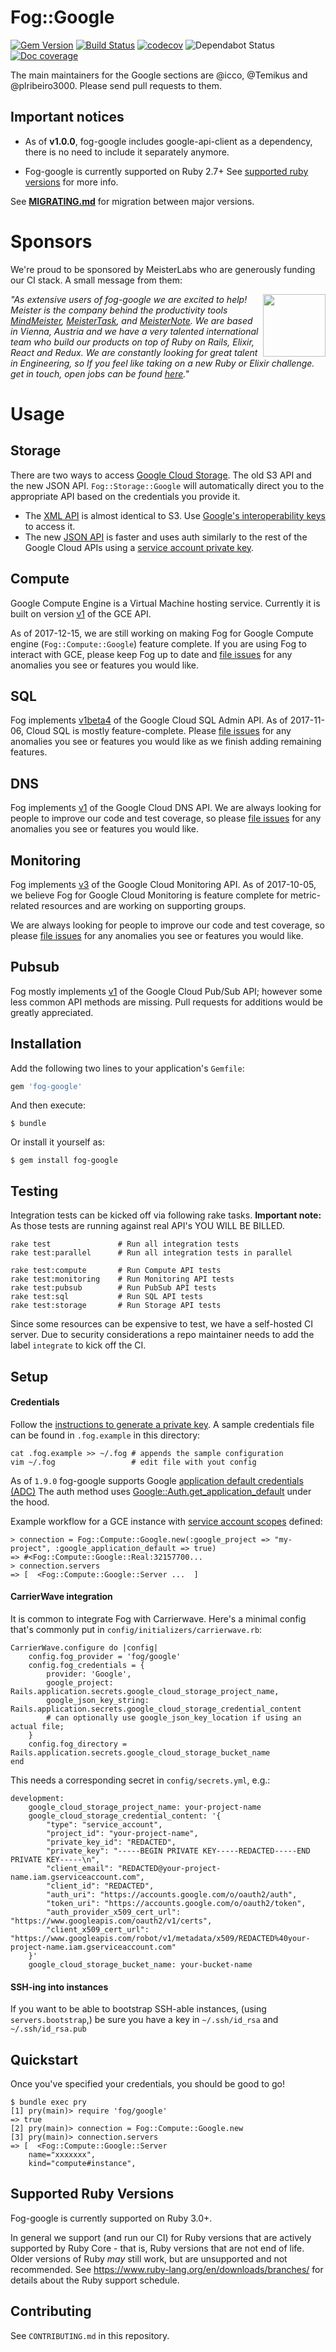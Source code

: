 # Fog::Google

[![Gem Version](https://badge.fury.io/rb/fog-google.svg)](http://badge.fury.io/rb/fog-google) [![Build Status](https://github.com/fog/fog-google/actions/workflows/ruby.yml/badge.svg)](https://github.com/fog/fog-google/actions/workflows/ruby.yml) [![codecov](https://codecov.io/gh/fog/fog-google/branch/master/graph/badge.svg)](https://codecov.io/gh/fog/fog-google) ![Dependabot Status](https://flat.badgen.net/github/dependabot/fog/fog-google) [![Doc coverage](https://inch-ci.org/github/fog/fog-google.svg?branch=master)](https://inch-ci.org/github/fog/fog-google)

The main maintainers for the Google sections are @icco, @Temikus and @plribeiro3000. Please send pull requests to them.

## Important notices

- As of **v1.0.0**, fog-google includes google-api-client as a dependency, there is no need to include it separately anymore.

- Fog-google is currently supported on Ruby 2.7+ See [supported ruby versions](#supported-ruby-versions) for more info.

See **[MIGRATING.md](MIGRATING.md)** for migration between major versions.

# Sponsors

We're proud to be sponsored by MeisterLabs who are generously funding our CI stack. A small message from them:

<img align="right" width=100 height=100 src="https://user-images.githubusercontent.com/2083229/125146917-d965a680-e16b-11eb-8ad2-611b39056ca2.png">

*"As extensive users of fog-google we are excited to help! Meister is the company behind the productivity tools [MindMeister](https://www.mindmeister.com/), [MeisterTask](https://www.meistertask.com), and [MeisterNote](https://www.meisternote.com/). We are based in Vienna, Austria and we have a very talented international team who build our products on top of Ruby on Rails, Elixir, React and Redux. We are constantly looking for great talent in Engineering, so If you feel like taking on a new Ruby or Elixir challenge. get in touch, open jobs can be found [here](https://www.meisterlabs.com/jobs/)."*

# Usage

## Storage

There are two ways to access [Google Cloud Storage](https://cloud.google.com/storage/). The old S3 API and the new JSON API. `Fog::Storage::Google` will automatically direct you to the appropriate API based on the credentials you provide it.

 * The [XML API](https://cloud.google.com/storage/docs/xml-api-overview/) is almost identical to S3. Use [Google's interoperability keys](https://cloud.google.com/storage/docs/migrating#keys) to access it.
 * The new [JSON API](https://cloud.google.com/storage/docs/json_api/) is faster and uses auth similarly to the rest of the Google Cloud APIs using a [service account private key](https://developers.google.com/identity/protocols/OAuth2ServiceAccount).

## Compute

Google Compute Engine is a Virtual Machine hosting service. Currently it is built on version [v1](https://cloud.google.com/compute/docs/reference/v1/) of the GCE API.

As of 2017-12-15, we are still working on making Fog for Google Compute engine (`Fog::Compute::Google`) feature complete. If you are using Fog to interact with GCE, please keep Fog up to date and [file issues](https://github.com/fog/fog-google/issues) for any anomalies you see or features you would like.

## SQL

Fog implements [v1beta4](https://cloud.google.com/sql/docs/mysql/admin-api/v1beta4/) of the Google Cloud SQL Admin API. As of 2017-11-06, Cloud SQL is mostly feature-complete. Please [file issues](https://github.com/fog/fog-google/issues) for any anomalies you see or features you would like as we finish
adding remaining features.

## DNS

Fog implements [v1](https://cloud.google.com/dns/api/v1/) of the Google Cloud DNS API. We are always looking for people to improve our code and test coverage, so please [file issues](https://github.com/fog/fog-google/issues) for any anomalies you see or features you would like.

## Monitoring

Fog implements [v3](https://cloud.google.com/monitoring/api/v3/) of the Google Cloud Monitoring API. As of 2017-10-05, we believe Fog for Google Cloud Monitoring is feature complete for metric-related resources and are working on supporting groups.

We are always looking for people to improve our code and test coverage, so please [file issues](https://github.com/fog/fog-google/issues) for any anomalies you see or features you would like.

## Pubsub

Fog mostly implements [v1](https://cloud.google.com/pubsub/docs/reference/rest/) of the Google Cloud Pub/Sub API; however some less common API methods are missing. Pull requests for additions would be greatly appreciated.

## Installation

Add the following two lines to your application's `Gemfile`:

```ruby
gem 'fog-google'
```

And then execute:

```shell
$ bundle
```

Or install it yourself as:

```shell
$ gem install fog-google
```

## Testing

Integration tests can be kicked off via following rake tasks.
**Important note:** As those tests are running against real API's YOU WILL BE BILLED.

```
rake test               # Run all integration tests
rake test:parallel      # Run all integration tests in parallel

rake test:compute       # Run Compute API tests
rake test:monitoring    # Run Monitoring API tests
rake test:pubsub        # Run PubSub API tests
rake test:sql           # Run SQL API tests
rake test:storage       # Run Storage API tests
```

Since some resources can be expensive to test, we have a self-hosted CI server.
Due to security considerations a repo maintainer needs to add the label `integrate` to kick off the CI.

## Setup

#### Credentials

Follow the [instructions to generate a private key](https://cloud.google.com/storage/docs/authentication#generating-a-private-key). A sample credentials file can be found in `.fog.example` in this directory:

```
cat .fog.example >> ~/.fog # appends the sample configuration
vim ~/.fog                 # edit file with yout config
```

As of `1.9.0` fog-google supports Google [application default credentials (ADC)](https://cloud.google.com/docs/authentication/production)
The auth method uses [Google::Auth.get_application_default](https://www.rubydoc.info/gems/googleauth/0.6.7/Google%2FAuth.get_application_default)
under the hood.

Example workflow for a GCE instance with [service account scopes](https://cloud.google.com/compute/docs/access/create-enable-service-accounts-for-instances)
defined:

```
> connection = Fog::Compute::Google.new(:google_project => "my-project", :google_application_default => true)
=> #<Fog::Compute::Google::Real:32157700...
> connection.servers
=> [  <Fog::Compute::Google::Server ...  ]
```

#### CarrierWave integration

It is common to integrate Fog with Carrierwave. Here's a minimal config that's commonly put in `config/initializers/carrierwave.rb`:

```
CarrierWave.configure do |config|
    config.fog_provider = 'fog/google'
    config.fog_credentials = {
        provider: 'Google',
        google_project: Rails.application.secrets.google_cloud_storage_project_name,
        google_json_key_string: Rails.application.secrets.google_cloud_storage_credential_content
        # can optionally use google_json_key_location if using an actual file;
    }
    config.fog_directory = Rails.application.secrets.google_cloud_storage_bucket_name
end
```

This needs a corresponding secret in `config/secrets.yml`, e.g.:

```
development:
    google_cloud_storage_project_name: your-project-name
    google_cloud_storage_credential_content: '{
        "type": "service_account",
        "project_id": "your-project-name",
        "private_key_id": "REDACTED",
        "private_key": "-----BEGIN PRIVATE KEY-----REDACTED-----END PRIVATE KEY-----\n",
        "client_email": "REDACTED@your-project-name.iam.gserviceaccount.com",
        "client_id": "REDACTED",
        "auth_uri": "https://accounts.google.com/o/oauth2/auth",
        "token_uri": "https://accounts.google.com/o/oauth2/token",
        "auth_provider_x509_cert_url": "https://www.googleapis.com/oauth2/v1/certs",
        "client_x509_cert_url": "https://www.googleapis.com/robot/v1/metadata/x509/REDACTED%40your-project-name.iam.gserviceaccount.com"
    }'
    google_cloud_storage_bucket_name: your-bucket-name
```

#### SSH-ing into instances

If you want to be able to bootstrap SSH-able instances, (using `servers.bootstrap`,) be sure you have a key in `~/.ssh/id_rsa` and `~/.ssh/id_rsa.pub`

## Quickstart

Once you've specified your credentials, you should be good to go!
```
$ bundle exec pry
[1] pry(main)> require 'fog/google'
=> true
[2] pry(main)> connection = Fog::Compute::Google.new
[3] pry(main)> connection.servers
=> [  <Fog::Compute::Google::Server
    name="xxxxxxx",
    kind="compute#instance",
```

## Supported Ruby Versions

Fog-google is currently supported on Ruby 3.0+.

In general we support (and run our CI) for Ruby versions that are actively supported
by Ruby Core - that is, Ruby versions that are not end of life. Older versions of
Ruby _may_ still work, but are unsupported and not recommended. See https://www.ruby-lang.org/en/downloads/branches/
for details about the Ruby support schedule.

## Contributing

See `CONTRIBUTING.md` in this repository.
